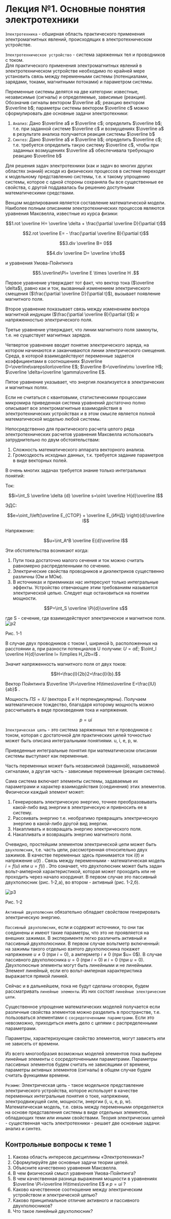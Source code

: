 # Лекция №1. Основные понятия электротехники
`Электротехника` - обширная область практического применения электромагнитных явлений, происходящих в электротехническом устройстве.


`Электротехническое устройство` - система заряженных тел и проводников с током.  
Для практического применения электромагнитных явлений в электротехническом устройстве необходимо по крайней мере установить связь между переменными системы (потенциалами, зарядами, токами, магнитными потоками) и параметром системы.  


Переменные системы делятся на две категории: известные, независимые (сигналы) и определяемые, зависимые (реакция).  
Обозначив сигналы вектором  $\overline a$; реакцию вектором $\overline b$; параметры системы вектором $\overline c$ можно сформулировать две основные задачи электротехники:  
 1. `Анализ`: Дано $\overline a$ и $\overline c$; определить $\overline b$; т.е. при заданной системе $\overline c$ и возмущениях $\overline a$ в результате анализа получается реакция системы $\overline b$
 2. `Синтез`: Дано $\overline a$ и $\overline b$; определить $\overline c$; т.е. требуется определить такую систему $\overline c$, чтобы при заданных возмущениях $\overline a$ обеспечивала требующую реакцию $\overline b$


Для решения задач электротехники (как и задач во многих других областях знаний) исходя из физических процессов в системе переходят к модельному представлению системы, т.е. к такому упрощению системы, которое с одной стороны сохраняла бы все существенные ее свойства, с другой поддавалась бы решению доступными математическими средствами.  


Венцом моделирования является составление математической модели.  
Наиболее полным описанием электротехнических процессов являются уравнения Максвелла, известные из курса физики:  
```math
1.rot \overline H= \overline \delta + \frac{\partial \overline D}{\partial t}
```

 ```math
2.rot \overline E= - \frac{\partial \overline B}{\partial t}
```  
 ```math
3.div \overline B= 0
```
```math
4.div \overline D= \overline \rho
```
и уравнения Умова-Пойнтинга
```math
5.\overline\Pi= \overline E \times \overline H .
```
Первое уравнение утверждает тот факт, что вектор тока ($\overline \delta$), равно как и ток, вызванный изменением электрического смещения ($\frac{\partial \overline D}{\partial t}$), вызывает появление магнитного поля.

Второе уравнение показывает связь между изменением вектора магнитной индукции ($\frac{\partial \overline B}{\partial t}$) и напряженностью электрического поля.

Третье уравнение утверждает, что линии магнитного поля замкнуты, т.е. не существует магнитных зарядов.

Четвертое уравнение вводит понятие электрического заряда, на котором начинаются и заканчиваются линии электрического смещения. Среда, в которой взаимодействуют переменные задается коэффициентами в соотношениях $\overline D=\overline\varepsilon\overline E$; $\overline B=\overline\mu \overline H$; $\overline \delta=\overline \gamma\overline E$.

Пятое уравнение указывает, что энергия локализуется в электрических и магнитных полях.

Если не считаться с квантовыми, статистическими процессами микромира приведенная система уравнений достаточно полно описывает все электромагнитные взаимодействия в электротехнических устройствах и в этом смысле является полной математической моделью любой системы.

Непосредственно для практического расчета целого ряда электротехнических расчетов уравнения Максвелла использовать затруднительно по двум обстоятельствам:

1. Сложность математического аппарата векторного анализа.
2. Громоздкость исходных данных, т.к. требуется задание параметров в виде векторных полей.
   
В очень многих задачах требуется знание только интегральных понятий:

Ток: 
```math
i=\int_S \overline \delta {d} \overline s=\oint \overline H{d}\overline l
```
ЭДС: 
```math
e=\oint_l\left(\overline E_{СТОР} + \overline E_{ИНД} \right){d}\overline l
```
Напряжение:  
```math
u=\int_A^B \overline E{d}\overline l
```

Эти обстоятельства возникают когда:
1. Пути тока достаточно малого сечения и ток можно считать равномерно распределенными по сечению.
2. Электрические свойства проводников и диэлектриков существенно различны (Ом и МОм).
3. В источниках и приемниках нас интересуют только интегральные эффекты.
Устройство отвечающее этим требованиям называется электрической цепью.
Следует еще остановиться на понятии мощности.
```math
P=\int_S \overline \Pi{d}\overline s
```
 
где S - сечение, где взаимодействуют электрическое и магнитное поля.
![p2](https://github.com/e-Pascal/Electrical-engineering/assets/117384442/7a6b96d9-ffcb-4f92-9bcd-5d52e11fefc4)

Рис. 1-1

В случае двух проводников с током I, шириной b, расположенных на расстоянии а, при разности потенциалов U получим:
 $U=\alpha E$; $\oint_l \overline H{d}\overline l= I\implies H_i2b=I$	 .
 
Значит напряженность магнитного поля от двух токов:
 ```math
H=\frac{I}{2b}2=\frac{I}{b}.
```

Вектор Пойнтинга $\overline \Pi=\overline H\times\overline E=\frac{IU}{ab}$ .

Мощность $\Pi S=IU$  (вектора Е и Н перпендикулярны).
Получаем математическое тождество, благодаря которому мощность можно рассчитывать в виде произведения тока и напряжения.
```math
p=ui
``` 

`Электрическая цепь` - это система заряженных тел и проводников с током, которая с достаточной для практических целей точностью может быть описана интегральными понятиями. u, i, e, p, w.

Приведенные интегральные понятия при математическом описании системы выступают как переменные.

Часть переменных может быть независимой (заданной), называемой сигналами, а другая часть - зависимые переменные (реакция системы).

Сама система включает элементы системы, задаваемые их параметрами и характер взаимодействия (соединения) этих элементов. Физически каждый элемент может:

1. Генерировать электрическую энергию, точнее преобразовывать какой-либо вид энергии в электрическую и привносить ее в систему.
2. Рассеивать энергию т.е. необратимо превращать электрическую энергию в какой-либо другой вид энергии.
3. Накапливать и возвращать энергию электрического поля.
4. Накапливать и возвращать энергию магнитного поля.

Очевидно, простейшим элементом электрической цепи может быть `двухполюсник`, т.е. часть цепи, рассмотренная относительно двух зажимов. В качестве переменных здесь принимается ток $i(t)$   и напряжение $u(t)$ . Связь между переменными - математическая модель $i=f(u)$  или $u=f(i)$ .
Это означает, что двухполюсник может быть задан вольт-амперной характеристикой, которая может проходить или не проходить через начало координат. В первом случае это пассивный двухполюсник (рис. 1-2,а), во втором - активный (рис. 1-2,б).

 ![p3](https://github.com/e-Pascal/Electrical-engineering/assets/117384442/7aa4c85f-5110-460c-91ae-03584d2bf195)

Рис. 1-2

`Активный двухполюсник` обязательно обладает свойством генерировать электрическую энергию.

`Пассивный двухполюсник`, если и содержит источники, то они так соединены и имеют такие параметры, что это не проявляется на внешних зажимах. В эксперименте легко различить активный и пассивный двухполюсники. В первом случае вольтметр включенный: на зажимы такого отдельно взятого двухполюсника покажет напряжение  $u\neq 0$ (при $i=0$), а амперметр $i\neq 0$  (при $u= 0\$). В случае пассивного двухполюсника $u=0$  (при $i=0$) и $i=0$  (при $u=0$).
Двухполюсные элементы могут быть линейными и не линейными. Элемент линейный, если его вольт-амперная характеристика выражается прямой линией.

Сейчас и в дальнейшем, пока не будут сделаны оговорки, будем рассматривать `линейные элементы`. Из них состоят `линейные электрические цепи`.

Существенное упрощение математических моделей получается если различные свойства элементов можно разделить в пространстве, т.е. пользоваться элементами с `сосредоточенными параметрами`. Если это невозможно, приходиться иметь дело с цепями с распределенными параметрами.

Параметры, характеризующие свойство элементов, могут зависеть или не зависеть от времени.

Из всего многообразия возможных моделей элементов пока выберем линейные элементы с сосредоточенными параметрами. Параметры пассивных элементов будем считать не зависящими от времени, параметры активных элементов (сигналы) в общем случае будем считать функциями времени.

`Резюме`: Электрическая цепь - такое модельное представление электрического устройства, которое использует в качестве переменных интегральные понятия о токе, напряжении, электродвижущей силе, мощности, энергии (i, u, e, p, w). Математическая модель, т.е. связь между переменными определяется на основе представления системы в виде отдельных элементов, обладающих теми или иными свойствами. Теория электрических цепей - существенная часть электротехники - решает две основные задачи: анализ и синтез.

## Контрольные вопросы к теме 1
1. 	Какова область интересов дисциплины «Электротехника»?
2. 	Сформулируйте две основные задачи теории цепей.
3. 	Объясните качественно уравнения Максвелла.
4. 	В чем физический смысл уравнения Умова-Пойнтинга?
5. 	В чем качественная разница выражения мощности в уравнениях $\overline \Pi=\overline H\times\overline E$  и $p=ui$ ?
6. 	Каково качественное соотношение между электрическим устройством и электрической цепью?
7. 	Каково принципиальное отличие активного и пассивного двухполюсников?
8. 	Что такое линейный двухполюсник?
